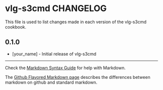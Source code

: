 vlg-s3cmd CHANGELOG
===================

This file is used to list changes made in each version of the vlg-s3cmd cookbook.

0.1.0
-----
- [your_name] - Initial release of vlg-s3cmd

- - -
Check the [Markdown Syntax Guide](http://daringfireball.net/projects/markdown/syntax) for help with Markdown.

The [Github Flavored Markdown page](http://github.github.com/github-flavored-markdown/) describes the differences between markdown on github and standard markdown.
